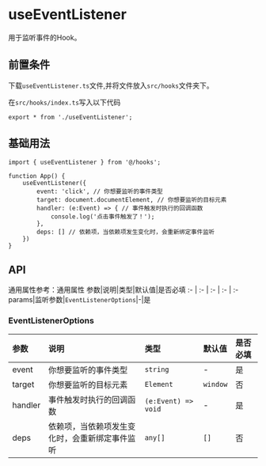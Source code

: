 # useEventListener
用于监听事件的Hook。

## 前置条件
下载`useEventListener.ts`文件,并将文件放入`src/hooks`文件夹下。

在`src/hooks/index.ts`写入以下代码
```tsx
export * from './useEventListener';
```

## 基础用法
```tsx
import { useEventListener } from '@/hooks';

function App() {
    useEventListener({
        event: 'click', // 你想要监听的事件类型
        target: document.documentElement, // 你想要监听的目标元素
        handler: (e:Event) => { // 事件触发时执行的回调函数
            console.log('点击事件触发了！');
        },
        deps: [] // 依赖项，当依赖项发生变化时，会重新绑定事件监听
    })
}
```

## API
通用属性参考：通用属性
参数|说明|类型|默认值|是否必填
:- | :- | :- | :- | :-
params|监听参数|<code>EventListenerOptions</code>|-|是

### EventListenerOptions
参数|说明|类型|默认值|是否必填
:- | :- | :- | :- | :-
event|你想要监听的事件类型|<code>string</code>|-|是
target|你想要监听的目标元素|<code>Element</code>|<code>window</code>|否
handler|事件触发时执行的回调函数|<code>(e:Event) => void</code>|-|是
deps|依赖项，当依赖项发生变化时，会重新绑定事件监听|<code>any[]</code>|<code>[]</code>|否
